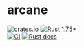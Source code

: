 arcane
======

[![crates.io](https://img.shields.io/crates/v/arcane.svg "crates.io")](https://crates.io/crates/arcane)
[![Rust 1.75+](https://img.shields.io/badge/rustc-1.75+-lightgray.svg "Rust 1.75+")](https://blog.rust-lang.org/2023/12/28/Rust-1.75.0.html)  
[![CI](https://github.com/arcane-rs/arcane/workflows/CI/badge.svg?branch=main "CI")](https://github.com/arcane-rs/arcane/actions?query=workflow%3ACI+branch%3Amain)
[![Rust docs](https://docs.rs/arcane/badge.svg "Rust docs")](https://docs.rs/arcane)
